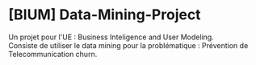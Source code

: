 # [BIUM] Data-Mining-Project
Un projet pour l'UE : Business Inteligence and User Modeling. <br/>
Consiste de utiliser le data mining pour la problématique : Prévention de Telecommunication churn.



